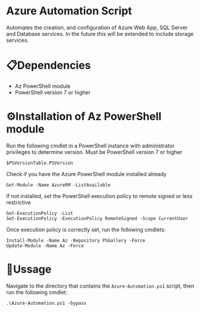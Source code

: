 # Azure Automation Script

Automates the creation, and configuration of Azure Web App, SQL Server and Database services. In the future this will be extended to include storage services.

# 📋Dependencies 

- Az PowerShell module
- PowerShell version 7 or higher

# ⚙️Installation of Az PowerShell module

Run the following cmdlet in a PowerShell instance with administrator privileges to determine version.
Must be PowerShell version 7 or higher
```ps1#
$PSVersionTable.PSVersion
```

Check if you have the Azure PowerShell module installed already
```ps1#
Get-Module -Name AzureRM -ListAvailable
```

If not installed, set the PowerShell execution policy to remote signed or less restrictive
```ps1#
Get-ExecutionPolicy -List
Set-ExecutionPolicy -ExecutionPolicy RemoteSigned -Scope CurrentUser
```

Once execution policy is correctly set, run the following cmdlets:
```ps1#
Install-Module -Name Az -Repository PSGallery -Force
Update-Module -Name Az -Force
```

# 🔵Ussage 

Navigate to the directory that contains the `Azure-Automation.ps1` script, then run the following cmdlet: 

```ps1#
.\Azure-Automation.ps1 -bypass
```
